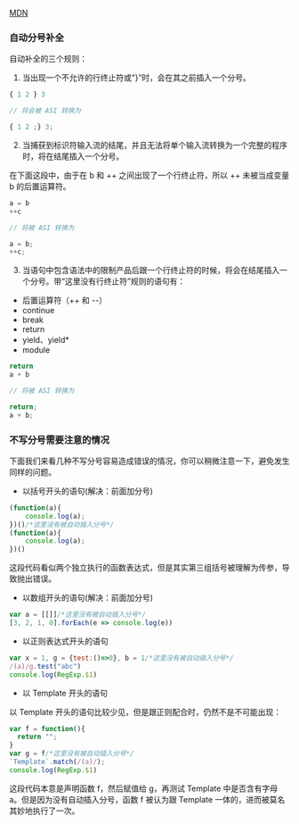 [MDN](https://developer.mozilla.org/zh-CN/docs/Web/JavaScript/Reference/Lexical_grammar)

### 自动分号补全

自动补全的三个规则：

1. 当出现一个不允许的行终止符或“}”时，会在其之前插入一个分号。

```js
{ 1 2 } 3 

// 将会被 ASI 转换为 

{ 1 2 ;} 3;
```

2. 当捕获到标识符输入流的结尾，并且无法将单个输入流转换为一个完整的程序时，将在结尾插入一个分号。

在下面这段中，由于在 b 和 ++ 之间出现了一个行终止符，所以 ++ 未被当成变量 b 的后置运算符。

```js
a = b
++c

// 将被 ASI 转换为

a = b;
++c;
```

3. 当语句中包含语法中的限制产品后跟一个行终止符的时候，将会在结尾插入一个分号。带“这里没有行终止符”规则的语句有：

- 后置运算符（++ 和 --）
- continue
- break
- return
- yield、yield*
- module

```js
return
a + b

// 将被 ASI 转换为

return;
a + b;
```

### 不写分号需要注意的情况

下面我们来看几种不写分号容易造成错误的情况，你可以稍微注意一下，避免发生同样的问题。

- 以括号开头的语句(解决：前面加分号)

```js
(function(a){
    console.log(a);
})()/*这里没有被自动插入分号*/
(function(a){
    console.log(a);
})()
```

这段代码看似两个独立执行的函数表达式，但是其实第三组括号被理解为传参，导致抛出错误。

- 以数组开头的语句(解决：前面加分号)

```js
var a = [[]]/*这里没有被自动插入分号*/
[3, 2, 1, 0].forEach(e => console.log(e))
```

- 以正则表达式开头的语句

```js
var x = 1, g = {test:()=>0}, b = 1/*这里没有被自动插入分号*/
/(a)/g.test("abc")
console.log(RegExp.$1)
```

- 以 Template 开头的语句

以 Template 开头的语句比较少见，但是跟正则配合时，仍然不是不可能出现：

```js
var f = function(){
  return "";
}
var g = f/*这里没有被自动插入分号*/
`Template`.match(/(a)/);
console.log(RegExp.$1)
```

这段代码本意是声明函数 f，然后赋值给 g，再测试 Template 中是否含有字母 a。但是因为没有自动插入分号，函数 f 被认为跟 Template 一体的，进而被莫名其妙地执行了一次。